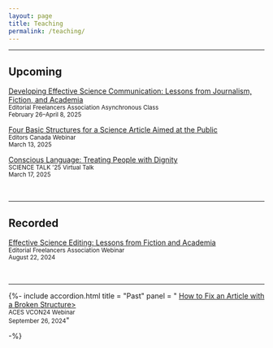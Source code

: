 ```yaml
---
layout: page
title: Teaching
permalink: /teaching/
---
```


--- 

## Upcoming

[Developing Effective Science Communication: Lessons from Journalism, Fiction, and Academia](https://www.the-efa.org/product/developing-effective-science-communication-sp25/)  <br>
<small>Editorial Freelancers Association Asynchronous Class</small><br>
<small>February 26–April 8, 2025</small>

[Four Basic Structures for a Science Article Aimed at the Public](https://webinars.editors.ca/upcoming_webinar/four-basic-structures-for-a-science-article-aimed-at-the-general-public/) <br>
<small>Editors Canada Webinar</small><br>
<small>March 13, 2025</small>

[Conscious Language: Treating People with Dignity](https://www.associationofsciencecommunicators.org/conferences/science-talk-25/2025-program/)  <br>
<small>SCIENCE TALK '25 Virtual Talk</small><br>
<small>March 17, 2025</small>


<br>

---

## Recorded

[Effective Science Editing: Lessons from Fiction and Academia](https://www.the-efa.org/product/effective-science-editing-lessons-from-fiction-and-academia-webinar-recording/) <br>
<small>Editorial Freelancers Association Webinar</small> <br>
<small>August 22, 2024</small>

<br>

---

{%- 	include accordion.html 
  title = "Past"
  panel = "
  	<a href='https://aceseditors.org/conference/past-conferences/vcon24-central'>How to Fix an Article with a Broken Structure></a>
  	<br>
	<small>ACES VCON24 Webinar</small>
	<br>
	<small>September 26, 2024</small>"

-%}


